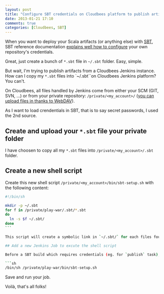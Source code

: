 ```yaml
---
layout: post
title: "Configure SBT credentials on Cloudbees platform to publish artifacts"
date: 2013-01-21 17:10
comments: true
categories: [Cloudbees, SBT]
---
```


When you want to deploy your Scala artifacts (or anything else) with [SBT](http://www.scala-sbt.org), SBT reference documentation [explains well how to configure](http://www.scala-sbt.org/release/docs/Community/Using-Sonatype.html#fourth-adding-credentials) your own repository's credentials.

Great, just create a bunch of `*.sbt` file in `~/.sbt` folder. Easy, simple.

But wait, I'm trying to publish artifacts from a Cloudbees Jenkins instance. How can I copy my `*.sbt` files into `~/.sbt``on Cloudbees Jenkins platform? You can't.

On Cloudbees, all files handled by Jenkins come from either your SCM (GIT, SVN, ...) or from your private repository: `/private/<my_account>/` ([you can upload files in thanks to WebDAV](http://wiki.cloudbees.com/bin/view/DEV/Sharing+Files+with+Build+Executors)).

As I want to load crendentials in SBT, that is to say secret passwords, I used the 2nd source.

## Create and upload your `*.sbt` file your private folder

I have choosen to copy all my `*.sbt` files into `/private/<my_account>/.sbt` folder.

## Create a new shell script

Create this new shell script `/private/<my_account>/bin/sbt-setup.sh` with the following content:

```sh
#!/bin/sh

mkdir -p ~/.sbt
for f in /private/play-war/.sbt/*.sbt
do
  ln -s $f ~/.sbt/
done
``` 

This script will create a symbolic link in `~/.sbt/` for each files found in `/private/<my_account>/.sbt`.

## Add a new Jenkins Job to excute the shell script

Before a SBT build which requires credentials (eg. for `publish` task), create a new Jenkins job :

```sh
/bin/sh /private/play-war/bin/sbt-setup.sh

```
Save and run your job.

Voilà, that's all folks!